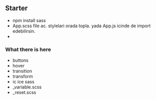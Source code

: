 ## Starter
- npm install sass
- App.scss file ac. stylelari orada topla. yada App.js icinde de import edebilirsin. 
- 





### What there is here
- buttons
- hover 
- transition
- transform
- ic ice sass
- _variable.scss
- _reset.scss

